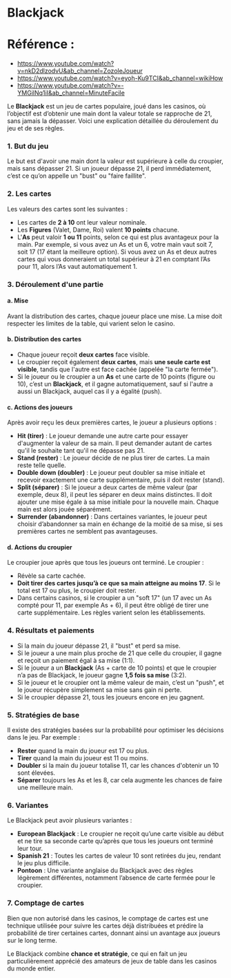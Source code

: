 # Blackjack

# Référence :
- https://www.youtube.com/watch?v=nkD2dlzodvU&ab_channel=ZozoleJoueur
- https://www.youtube.com/watch?v=eyoh-Ku9TCI&ab_channel=wikiHow
- https://www.youtube.com/watch?v=-YMGilNq1iI&ab_channel=MinuteFacile
  
Le **Blackjack** est un jeu de cartes populaire, joué dans les casinos, où l’objectif est d’obtenir une main dont la valeur totale se rapproche de 21, sans jamais la dépasser. Voici une explication détaillée du déroulement du jeu et de ses règles.

### 1. **But du jeu**
Le but est d'avoir une main dont la valeur est supérieure à celle du croupier, mais sans dépasser 21. Si un joueur dépasse 21, il perd immédiatement, c’est ce qu’on appelle un "bust" ou "faire faillite".

### 2. **Les cartes**
Les valeurs des cartes sont les suivantes :
- Les cartes de **2 à 10** ont leur valeur nominale.
- Les **Figures** (Valet, Dame, Roi) valent **10 points** chacune.
- L'**As** peut valoir **1 ou 11** points, selon ce qui est plus avantageux pour la main. Par exemple, si vous avez un As et un 6, votre main vaut soit 7, soit 17 (17 étant la meilleure option). Si vous avez un As et deux autres cartes qui vous donneraient un total supérieur à 21 en comptant l’As pour 11, alors l’As vaut automatiquement 1.

### 3. **Déroulement d'une partie**
#### a. **Mise**
Avant la distribution des cartes, chaque joueur place une mise. La mise doit respecter les limites de la table, qui varient selon le casino.

#### b. **Distribution des cartes**
- Chaque joueur reçoit **deux cartes** face visible.
- Le croupier reçoit également **deux cartes**, mais **une seule carte est visible**, tandis que l'autre est face cachée (appelée "la carte fermée").
- Si le joueur ou le croupier a un **As** et une carte de 10 points (figure ou 10), c’est un **Blackjack**, et il gagne automatiquement, sauf si l'autre a aussi un Blackjack, auquel cas il y a égalité (push).

#### c. **Actions des joueurs**
Après avoir reçu les deux premières cartes, le joueur a plusieurs options :
- **Hit (tirer)** : Le joueur demande une autre carte pour essayer d'augmenter la valeur de sa main. Il peut demander autant de cartes qu'il le souhaite tant qu'il ne dépasse pas 21.
- **Stand (rester)** : Le joueur décide de ne plus tirer de cartes. La main reste telle quelle.
- **Double down (doubler)** : Le joueur peut doubler sa mise initiale et recevoir exactement une carte supplémentaire, puis il doit rester (stand).
- **Split (séparer)** : Si le joueur a deux cartes de même valeur (par exemple, deux 8), il peut les séparer en deux mains distinctes. Il doit ajouter une mise égale à sa mise initiale pour la nouvelle main. Chaque main est alors jouée séparément.
- **Surrender (abandonner)** : Dans certaines variantes, le joueur peut choisir d’abandonner sa main en échange de la moitié de sa mise, si ses premières cartes ne semblent pas avantageuses.

#### d. **Actions du croupier**
Le croupier joue après que tous les joueurs ont terminé. Le croupier :
- Révèle sa carte cachée.
- **Doit tirer des cartes jusqu’à ce que sa main atteigne au moins 17**. Si le total est 17 ou plus, le croupier doit rester.
- Dans certains casinos, si le croupier a un "soft 17" (un 17 avec un As compté pour 11, par exemple As + 6), il peut être obligé de tirer une carte supplémentaire. Les règles varient selon les établissements.

### 4. **Résultats et paiements**
- Si la main du joueur dépasse 21, il "bust" et perd sa mise.
- Si le joueur a une main plus proche de 21 que celle du croupier, il gagne et reçoit un paiement égal à sa mise (1:1).
- Si le joueur a un **Blackjack** (As + carte de 10 points) et que le croupier n’a pas de Blackjack, le joueur gagne **1,5 fois sa mise** (3:2).
- Si le joueur et le croupier ont la même valeur de main, c’est un "push", et le joueur récupère simplement sa mise sans gain ni perte.
- Si le croupier dépasse 21, tous les joueurs encore en jeu gagnent.

### 5. **Stratégies de base**
Il existe des stratégies basées sur la probabilité pour optimiser les décisions dans le jeu. Par exemple :
- **Rester** quand la main du joueur est 17 ou plus.
- **Tirer** quand la main du joueur est 11 ou moins.
- **Doubler** si la main du joueur totalise 11, car les chances d'obtenir un 10 sont élevées.
- **Séparer** toujours les As et les 8, car cela augmente les chances de faire une meilleure main.

### 6. **Variantes**
Le Blackjack peut avoir plusieurs variantes :
- **European Blackjack** : Le croupier ne reçoit qu’une carte visible au début et ne tire sa seconde carte qu’après que tous les joueurs ont terminé leur tour.
- **Spanish 21** : Toutes les cartes de valeur 10 sont retirées du jeu, rendant le jeu plus difficile.
- **Pontoon** : Une variante anglaise du Blackjack avec des règles légèrement différentes, notamment l’absence de carte fermée pour le croupier.

### 7. **Comptage de cartes**
Bien que non autorisé dans les casinos, le comptage de cartes est une technique utilisée pour suivre les cartes déjà distribuées et prédire la probabilité de tirer certaines cartes, donnant ainsi un avantage aux joueurs sur le long terme.

Le Blackjack combine **chance et stratégie**, ce qui en fait un jeu particulièrement apprécié des amateurs de jeux de table dans les casinos du monde entier.
